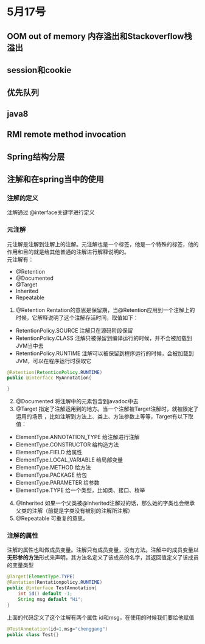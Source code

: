 # 5月17号

## OOM out of memory 内存溢出和Stackoverflow栈溢出

## session和cookie

## 优先队列

## java8

## RMI remote method invocation

## Spring结构分层

## 注解和在spring当中的使用
### 注解的定义
注解通过 @interface关键字进行定义
### 元注解 
元注解是注解到注解上的注解。元注解也是一个标签，他是一个特殊的标签，他的作用和目的就是给其他普通的注解进行解释说明的。  
元注解有： 
- @Retention 
- @Documented
- @Target
- Inherited
- Repeatable

1. @Retention
Rentation的意思是保留期，当@Retention应用到一个注解上的时候，它解释说明了这个注解存活时间，取值如下：  
- RetentionPolicy.SOURCE 注解只在源码阶段保留
- RetentionPolicy.CLASS 注解只被保留到编译运行的时候，并不会被加载到JVM当中去
- RetentionPolicy.RUNTIME 注解可以被保留到程序运行的时候，会被加载到JVM，可以在程序运行时获取它
```java
@Retention(RetentionPolicy.RUNTIME)
public @interfacc MyAnnotation{

}
```
2. @Documented
将注解中的元素包含到javadoc中去
3. @Target
指定了注解运用到的地方。当一个注解被Target注解时，就被限定了运用的场景 ，比如注解到方法上、类上、方法参数上等等，Target有以下取值：  
- ElementType.ANNOTATION_TYPE 给注解进行注解 
- ElementType.CONSTRUCTOR 给构造方法
- ElementType.FIELD 给属性
- ElementType.LOCAL_VARIABLE 给局部变量 
- ElementType.METHOD 给方法
- ElementType.PACKAGE 给包
- ElementType.PARAMETER 给参数
- ElementType.TYPE 给一个类型，比如类、接口、枚举
4. @Inherited
如果一个父类被@Inherited注解过的话，那么她的字类也会继承父类的注解（前提是字类没有被别的注解所注解）
5. @Repeatable
可重复的意思。 
### 注解的属性
注解的属性也叫做成员变量。注解只有成员变量，没有方法。注解中的成员变量以**无形参的方法**形式来声明，其方法名定义了该成员的名字，其返回值定义了该成员的变量类型  
```java
@Target(ElementType.TYPE)
@Rentation(Rentationpolicy.RUNTIME)
public @interface TestAnnotation{
    int id() default -1;
    String msg default "Hi";
}
```
上面的代码定义了这个注解有两个属性 id和msg，在使用的时候我们要给他赋值  
```java
@TestAnnotation(id=1,msg="chenggang")
public class Test{}
```

